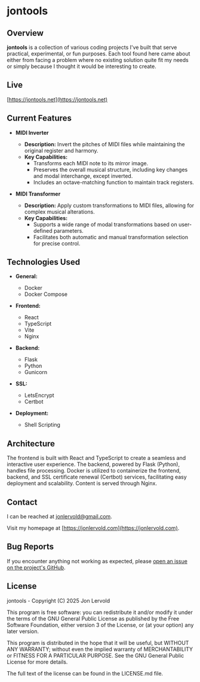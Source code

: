 # jontools

## Overview

**jontools** is a collection of various coding projects I've built that serve practical, experimental, or fun purposes.
Each tool found here came about either from facing a problem where no existing solution quite fit my needs or simply
because I thought it would be interesting to create.

## Live

[https://jontools.net](https://jontools.net)

## Current Features

- **MIDI Inverter**
  - **Description:** Invert the pitches of  MIDI files while maintaining the original register and harmony.
  - **Key Capabilities:**
    - Transforms each MIDI note to its mirror image.
    - Preserves the overall musical structure, including key changes and modal interchange, except inverted.
    - Includes an octave-matching function to maintain track registers.

- **MIDI Transformer**
  - **Description:** Apply custom transformations to MIDI files, allowing for complex musical alterations.
  - **Key Capabilities:**
    - Supports a wide range of modal transformations based on user-defined parameters.
    - Facilitates both automatic and manual transformation selection for precise control.

## Technologies Used

- **General:**
  - Docker
  - Docker Compose

- **Frontend:**
  - React
  - TypeScript
  - Vite
  - Nginx

- **Backend:**
  - Flask
  - Python
  - Gunicorn

- **SSL:**
  - LetsEncrypt
  - Certbot

- **Deployment:**
  - Shell Scripting

## Architecture

The frontend is built with React and TypeScript to create a seamless and interactive user experience. The backend,
powered by Flask (Python), handles file processing. Docker is utilized to containerize the frontend, backend, and SSL
certificate renewal (Certbot) services, facilitating easy deployment and scalability. Content is served through Nginx.

## Contact

I can be reached at [jonlervold@gmail.com](mailto:jonlervold@gmail.com).

Visit my homepage at [https://jonlervold.com](https://jonlervold.com).

## Bug Reports

If you encounter anything not working as expected, please
[open an issue on the project's GitHub](https://github.com/jonlervold/jontools).

## License

jontools - Copyright (C) 2025 Jon Lervold

This program is free software: you can redistribute it and/or modify
it under the terms of the GNU General Public License as published by
the Free Software Foundation, either version 3 of the License, or
(at your option) any later version.

This program is distributed in the hope that it will be useful,
but WITHOUT ANY WARRANTY; without even the implied warranty of
MERCHANTABILITY or FITNESS FOR A PARTICULAR PURPOSE. See the
GNU General Public License for more details.

The full text of the license can be found in the LICENSE.md file.
